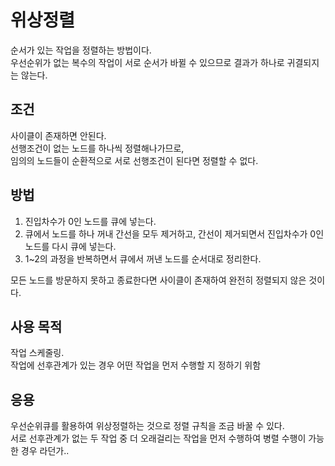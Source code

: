 # 위상정렬
순서가 있는 작업을 정렬하는 방법이다. <br/>
우선순위가 없는 복수의 작업이 서로 순서가 바뀔 수 있으므로 결과가 하나로 귀결되지는 않는다. <br/>

## 조건
사이클이 존재하면 안된다. <br/>
선행조건이 없는 노드를 하나씩 정렬해나가므로, <br/>
임의의 노드들이 순환적으로 서로 선행조건이 된다면 정렬할 수 없다. <br/>

## 방법
1. 진입차수가 0인 노드를 큐에 넣는다.
2. 큐에서 노드를 하나 꺼내 간선을 모두 제거하고, 간선이 제거되면서 진입차수가 0인 노드를 다시 큐에 넣는다.
3. 1~2의 과정을 반복하면서 큐에서 꺼낸 노드를 순서대로 정리한다.

모든 노드를 방문하지 못하고 종료한다면 사이클이 존재하여 완전히 정렬되지 않은 것이다. <br/>

## 사용 목적
작업 스케줄링. <br/>
작업에 선후관계가 있는 경우 어떤 작업을 먼저 수행할 지 정하기 위함 <br/>

## 응용
우선순위큐를 활용하여 위상정렬하는 것으로 정렬 규칙을 조금 바꿀 수 있다. <br/>
서로 선후관계가 없는 두 작업 중 더 오래걸리는 작업을 먼저 수행하여 병렬 수행이 가능한 경우 라던가..
